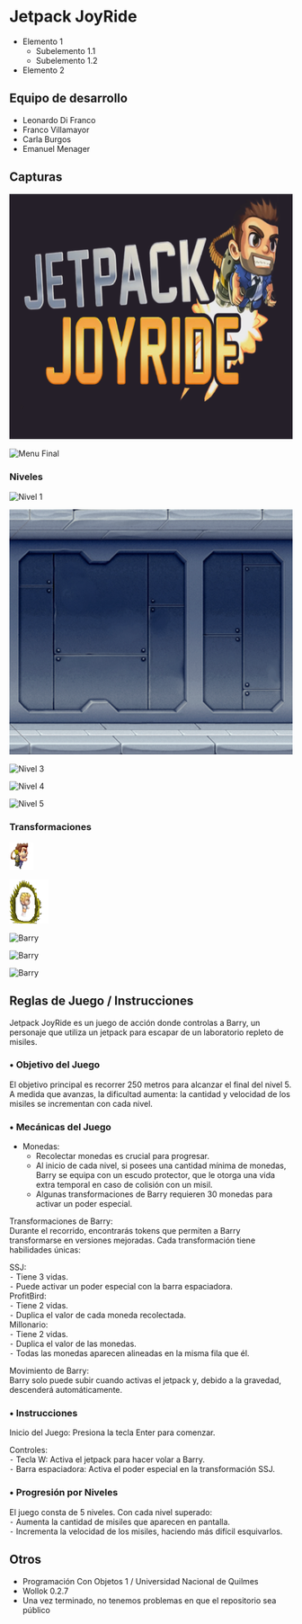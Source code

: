 # Jetpack JoyRide
- Elemento 1
  - Subelemento 1.1
  - Subelemento 1.2
- Elemento 2

## Equipo de desarrollo

- Leonardo Di Franco
- Franco Villamayor
- Carla Burgos
- Emanuel Menager

## Capturas

![Menu Inicio](https://raw.githubusercontent.com/obj1unq/2024s2-tp-grupal-juego-2024s2-grupo6/refs/heads/main/assets/menu.png)

![Menu Final]()
### Niveles
![Nivel 1]()

![Nivel 2](https://github.com/obj1unq/2024s2-tp-grupal-juego-2024s2-grupo6/blob/main/assets/fondoo2.png)

![Nivel 3]()

![Nivel 4]()

![Nivel 5]()


### Transformaciones
![Barry Normal](https://raw.githubusercontent.com/obj1unq/2024s2-tp-grupal-juego-2024s2-grupo6/refs/heads/main/assets/barrynormal.png)

![Barry SSJ](https://raw.githubusercontent.com/obj1unq/2024s2-tp-grupal-juego-2024s2-grupo6/refs/heads/main/assets/barrysupersj1.png)

![Barry ]()

![Barry ]()

![Barry ]()

## Reglas de Juego / Instrucciones

Jetpack JoyRide es un juego de acción donde controlas a Barry, un personaje que utiliza un jetpack para escapar de un laboratorio repleto de misiles.

### • Objetivo del Juego
  El objetivo principal es recorrer 250 metros para alcanzar el final del nivel 5. A medida que   avanzas, la dificultad aumenta: la cantidad y velocidad de los misiles se incrementan con cada nivel.

### • Mecánicas del Juego
  - Monedas:  
    - Recolectar monedas es crucial para progresar.  
    - Al inicio de cada nivel, si posees una cantidad mínima de monedas, Barry se equipa con un escudo protector, que le otorga una vida extra temporal en caso de colisión con un misil.  
    - Algunas transformaciones de Barry requieren 30 monedas para activar un poder especial.  
    
  Transformaciones de Barry:  
  Durante el recorrido, encontrarás tokens que permiten a Barry transformarse en versiones mejoradas. Cada transformación tiene habilidades únicas:  

  SSJ:  
      ⁃ Tiene 3 vidas.  
      ⁃ Puede activar un poder especial con la barra espaciadora.  
  ProfitBird:  
      ⁃ Tiene 2 vidas.  
      ⁃ Duplica el valor de cada moneda recolectada.  
  Millonario:  
      ⁃ Tiene 2 vidas.  
      ⁃ Duplica el valor de las monedas.  
      ⁃ Todas las monedas aparecen alineadas en la misma fila que él.  
  
  Movimiento de Barry:  
  Barry solo puede subir cuando activas el jetpack y, debido a la gravedad, descenderá automáticamente.
  
### • Instrucciones
  Inicio del Juego: Presiona la tecla Enter para comenzar.  
  
  Controles:  
    ⁃ Tecla W: Activa el jetpack para hacer volar a Barry.  
    ⁃ Barra espaciadora: Activa el poder especial en la transformación SSJ.  

### • Progresión por Niveles
  El juego consta de 5 niveles. Con cada nivel superado:  
    ⁃ Aumenta la cantidad de misiles que aparecen en pantalla.  
    ⁃ Incrementa la velocidad de los misiles, haciendo más difícil esquivarlos.

## Otros

- Programación Con Objetos 1 / Universidad Nacional de Quilmes
- Wollok 0.2.7
- Una vez terminado, no tenemos problemas en que el repositorio sea público
